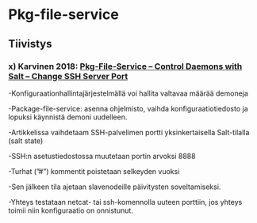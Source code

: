 # Pkg-file-service

## Tiivistys

### x) Karvinen 2018: [Pkg-File-Service – Control Daemons with Salt – Change SSH Server Port](https://terokarvinen.com/2018/04/03/pkg-file-service-control-daemons-with-salt-change-ssh-server-port/?fromSearch=karvinen%20salt%20ssh)

-Konfiguraationhallintajärjestelmällä voi hallita valtavaa määrää demoneja

-Package-file-service: asenna ohjelmisto, vaihda konfiguraatiotiedosto ja lopuksi käynnistä demoni uudelleen.

-Artikkelissa vaihdetaam SSH-palvelimen portti yksinkertaisella Salt-tilalla (salt state)

-SSH:n asetustiedostossa muutetaan portin arvoksi 8888

-Turhat  (”#”) kommentit poistetaan selkeyden vuoksi

-Sen jälkeen tila ajetaan slavenodeille päivitysten soveltamiseksi.

-Yhteys testataan netcat- tai ssh-komennolla uuteen porttiin, jos yhteys toimii niin konfiguraatio on onnistunut.
